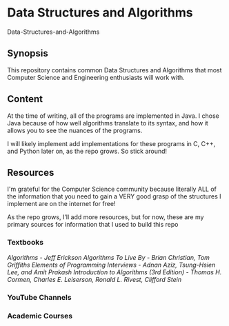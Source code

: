 # Data Structures and Algorithms

Data-Structures-and-Algorithms
## Synopsis 
This repository contains common Data Structures and Algorithms that most Computer Science and Engineering enthusiasts will work with. 

## Content
At the time of writing, all of the programs are implemented in Java. I chose Java because of how well algorithms translate to its syntax, 
and how it allows you to see the nuances of the programs. 

I will likely implement add implementations for these programs in C, C++, and Python later on, as the repo grows. So stick around! 

## Resources 
I'm grateful for the Computer Science community because literally ALL of the information that you need to gain a VERY good grasp of 
the structures I implement are on the internet for free! 

As the repo grows, I'll add more resources, but for now, these are my primary sources for information that I used to build this repo 

### Textbooks 
<i>Algorithms - Jeff Erickson</i>
<i>Algorithms To Live By - Brian Christian, Tom Griffiths</i>
<i>Elements of Programming Interviews - Adnan Aziz, Tsung-Hsien Lee, and Amit Prakash</i>
<i>Introduction to Algorithms (3rd Edition) - Thomas H. Cormen, Charles E. Leiserson, Ronald L. Rivest, Clifford Stein</i>

### YouTube Channels 

### Academic Courses 

